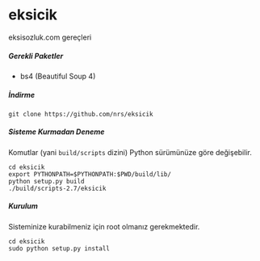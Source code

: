 # eksicik

eksisozluk.com gereçleri

##### Gerekli Paketler

- bs4 (Beautiful Soup 4)

##### İndirme

    git clone https://github.com/nrs/eksicik

##### Sisteme Kurmadan Deneme

Komutlar (yani `build/scripts` dizini) Python sürümünüze göre değişebilir.

    cd eksicik
    export PYTHONPATH=$PYTHONPATH:$PWD/build/lib/
    python setup.py build
    ./build/scripts-2.7/eksicik

##### Kurulum

Sisteminize kurabilmeniz için root olmanız gerekmektedir.

    cd eksicik
    sudo python setup.py install
